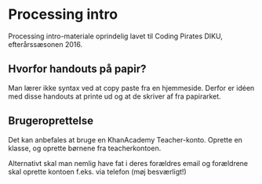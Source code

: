 Processing intro
================
Processing intro-materiale oprindelig lavet til Coding Pirates DIKU,
efterårssæsonen 2016.


Hvorfor handouts på papir?
-------------------------
Man lærer ikke syntax ved at copy paste fra en hjemmeside. Derfor er
idéen med disse handouts at printe ud og at de skriver af fra
papirarket.

Brugeroprettelse
----------------
Det kan anbefales at bruge en KhanAcademy Teacher-konto. Oprette en klasse, og
oprette børnene fra teacherkontoen.

Alternativt skal man nemlig have fat i deres forældres email og
forældrene skal oprette kontoen f.eks. via telefon (møj besværligt!)

